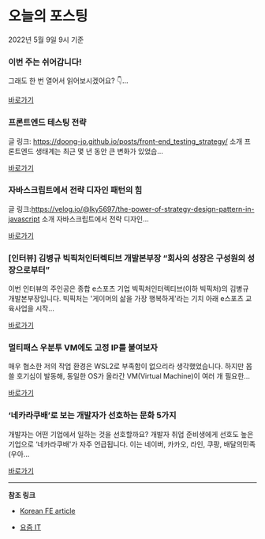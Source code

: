 # 오늘의 포스팅 
2022년 5월 9일 9시 기준 

###  이번 주는 쉬어갑니다!  

 그래도 한 번 열어서 읽어보시겠어요? 👇... 

 [바로가기](https://kofearticle.substack.com/p/korean-fe-article--d86) 

###  프론트엔드 테스팅 전략 

 글 링크: https://doong-jo.github.io/posts/front-end_testing_strategy/ 소개 프론트엔드 생태계는 최근 몇 년 동안 큰 변화가 있었습... 

 [바로가기](https://kofearticle.substack.com/p/korean-fe-article--4a7) 

###  자바스크립트에서 전략 디자인 패턴의 힘 

 글 링크:https://velog.io/@lky5697/the-power-of-strategy-design-pattern-in-javascript 소개 자바스크립트에서 전략 디자인... 

 [바로가기](https://kofearticle.substack.com/p/korean-fe-article) 

### [인터뷰] 김병규 빅픽처인터렉티브 개발본부장 “회사의 성장은 구성원의 성장으로부터” 

 이번 인터뷰의 주인공은 종합 e스포츠 기업 빅픽처인터렉티브(이하 빅픽처)의 김병규 개발본부장입니다. 빅픽처는 '게이머의 삶을 가장 행복하게'라는 기치 아래 e스포츠 교육사업을 시작... 

 [바로가기](https://yozm.wishket.com/magazine/detail/1467/) 

### 멀티패스 우분투 VM에도 고정 IP를 붙여보자 

 매우 협소한 저의 작업 환경은 WSL2로 부족함이 없으리라 생각했었습니다. 하지만 몹쓸 호기심이 발동해, 동일한 OS가 올라간 VM(Virtual Machine)이 여러 개 필요한... 

 [바로가기](https://yozm.wishket.com/magazine/detail/1466/) 

### ‘네카라쿠배’로 보는 개발자가 선호하는 문화 5가지 

 개발자는 어떤 기업에서 일하는 것을 선호할까요? 개발자 취업 준비생에게 선호도 높은 기업으로 ‘네카라쿠배'가 자주 언급됩니다. 이는 네이버, 카카오, 라인, 쿠팡, 배달의민족(우아... 

 [바로가기](https://yozm.wishket.com/magazine/detail/1458/) 

---

**참조 링크**

- [Korean FE article](https://kofearticle.substack.com) 

- [요즘 IT](https://yozm.wishket.com/magazine) 

